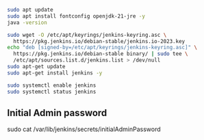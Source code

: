 ```bash
sudo apt update 
sudo apt install fontconfig openjdk-21-jre -y
java -version

sudo wget -O /etc/apt/keyrings/jenkins-keyring.asc \
  https://pkg.jenkins.io/debian-stable/jenkins.io-2023.key
echo "deb [signed-by=/etc/apt/keyrings/jenkins-keyring.asc]" \
  https://pkg.jenkins.io/debian-stable binary/ | sudo tee \
  /etc/apt/sources.list.d/jenkins.list > /dev/null
sudo apt-get update
sudo apt-get install jenkins -y

sudo systemctl enable jenkins
sudo systemctl status jenkins
```
## Initial Admin password
sudo cat /var/lib/jenkins/secrets/initialAdminPassword
